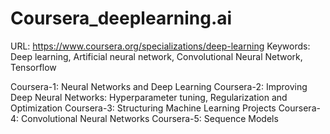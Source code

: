 # Coursera_deeplearning.ai
URL: https://www.coursera.org/specializations/deep-learning 
Keywords: Deep learning, Artificial neural network, Convolutional Neural Network, Tensorflow

Coursera-1: Neural Networks and Deep Learning
Coursera-2: Improving Deep Neural Networks: Hyperparameter tuning, Regularization and Optimization
Coursera-3: Structuring Machine Learning Projects
Coursera-4: Convolutional Neural Networks
Coursera-5: Sequence Models
